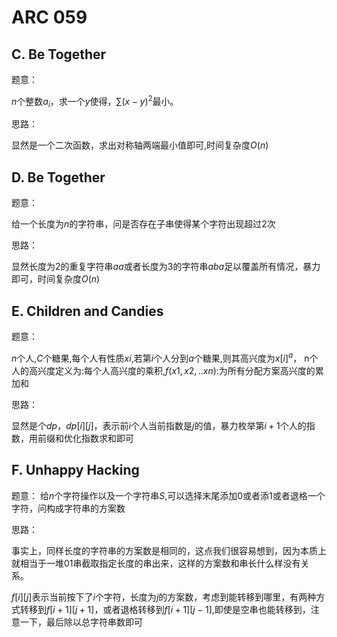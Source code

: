 # ARC 059

## C. Be Together

题意：

$n$个整数$a_i$，求一个$y$使得，$\sum(x-y)^2$最小。

思路：

显然是一个二次函数，求出对称轴两端最小值即可,时间复杂度$O(n)$



## D. Be Together

题意：

给一个长度为$n$的字符串，问是否存在子串使得某个字符出现超过2次

思路：

显然长度为$2$的重复字符串$aa$或者长度为$3$的字符串$aba$足以覆盖所有情况，暴力即可，时间复杂度$O(n)$



## E. Children and Candies

题意：

$n$个人,$C$个糖果,每个人有性质$xi$,若第$i$个人分到$a$个糖果,则其高兴度为$x[i]^a$， n个人的高兴度定义为:每个人高兴度的乘积,$f(x1,x2,..xn)$:为所有分配方案高兴度的累加和

思路：

显然是个$dp$，$dp[i][j]$，表示前$i$个人当前指数是$j$的值，暴力枚举第$i+1$个人的指数，用前缀和优化指数求和即可



## F. Unhappy Hacking

题意：
给$n$个字符操作以及一个字符串$S$,可以选择末尾添加$0$或者添$1$或者退格一个字符，问构成字符串的方案数

思路：

事实上，同样长度的字符串的方案数是相同的，这点我们很容易想到，因为本质上就相当于一堆01串截取指定长度的串出来，这样的方案数和串长什么样没有关系。

$f[i][j]$表示当前按下了$i$个字符，长度为$j$的方案数，考虑到能转移到哪里，有两种方式转移到$f[i+1][j+1]$，或者退格转移到$f[i+1][j-1]$,即使是空串也能转移到，注意一下，最后除以总字符串数即可



